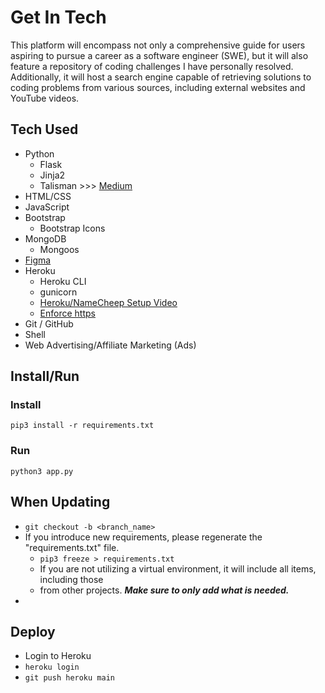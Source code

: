 # Get In Tech 

This platform will encompass not only a comprehensive guide for users aspiring to pursue a career as a software engineer (SWE), but it will also feature a repository of coding challenges I have personally resolved. Additionally, it will host a search engine capable of retrieving solutions to coding problems from various sources, including external websites and YouTube videos.


## Tech Used
- Python
    - Flask
    - Jinja2
    - Talisman >>> [Medium](https://betterprogramming.pub/from-http-to-https-easily-secure-flask-web-apps-with-talisman-3359692d3eac)
- HTML/CSS
- JavaScript
- Bootstrap
    - Bootstrap Icons
- MongoDB
    - Mongoos 
- [Figma](https://www.figma.com/file/NhVv9RBbRln5Y4RTX1M1Ph/How-to-get-into-Tech?type=design&node-id=0-1&mode=design&t=UnGo5DO8TltFNFDZ-0)
- Heroku
    - Heroku CLI
    - gunicorn
    - [Heroku/NameCheep Setup Video](https://www.youtube.com/watch?v=51j_mhje9Kk)
    - [Enforce https](https://help.heroku.com/J2R1S4T8/can-heroku-force-an-application-to-use-ssl-tls)
- Git / GitHub
- Shell
- Web Advertising/Affiliate Marketing (Ads)



## Install/Run

### Install
```
pip3 install -r requirements.txt
```

### Run
```
python3 app.py
```

## When Updating

- `git checkout -b <branch_name>`
- If you introduce new requirements, please regenerate the "requirements.txt" file.
    - `pip3 freeze > requirements.txt` 
    - If you are not utilizing a virtual environment, it will include all items, including those 
    - from other projects. ***Make sure to only add what is needed.*** 
- 

## Deploy

- Login to Heroku
- `heroku login`
- `git push heroku main`